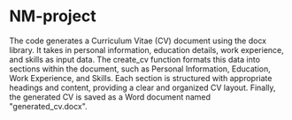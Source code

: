 # NM-project

The code generates a Curriculum Vitae (CV) document using the docx library. It takes in personal information, education details, work experience, and skills as input data. The create_cv function formats this data into sections within the document, such as Personal Information, Education, Work Experience, and Skills. Each section is structured with appropriate headings and content, providing a clear and organized CV layout. Finally, the generated CV is saved as a Word document named "generated_cv.docx".
